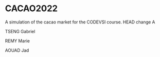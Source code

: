 # CACAO2022

A simulation of the cacao market for the CODEVSI course.
HEAD
change A

TSENG Gabriel

REMY Marie

AOUAD Jad